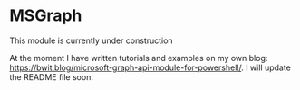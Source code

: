 # MSGraph
This module is currently under construction

At the moment I have written tutorials and examples on my own blog: https://bwit.blog/microsoft-graph-api-module-for-powershell/. 
I will update the README file soon.
